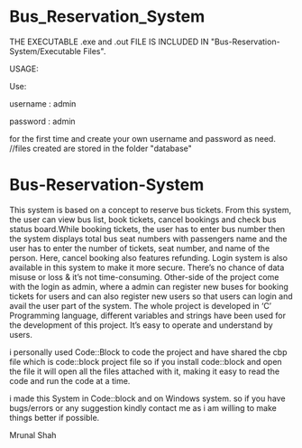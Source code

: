 # Bus_Reservation_System
THE EXECUTABLE .exe and .out FILE IS INCLUDED IN "Bus-Reservation-System/Executable Files".

USAGE:

Use:

username : admin

password : admin

for the first time and create your own username and password as need. //files created are stored in the folder "database"

# Bus-Reservation-System
 This system is based on a concept to reserve bus tickets. From this system, the user can view bus list, book tickets, cancel bookings and check bus status board.While booking tickets, the user has to enter bus number then the system displays total bus seat numbers with passengers name and the user has to enter the number of tickets, seat number, and name of the person. Here, cancel booking also features refunding. Login system is also available in this system to make it more secure. There’s no chance of data misuse or loss & it’s not time-consuming.  Other-side of the project come with the login as admin, where a admin can register new buses for booking tickets for users and can also register new users so that users can login and avail the user part of the system. The whole project is developed in ‘C’ Programming language, different variables and strings have been used for the development of this project. It’s easy to operate and understand by users.
 
 i personally used Code::Block to code the project and have shared the cbp file which is code::block project file so if you install code::block and open the file it will open all the files attached with it, making it easy to read the code and run the code at a time. 
 
 i made this System in Code::block and on Windows system. so if you have bugs/errors or any suggestion kindly contact me as i am willing to make things better if possible.
 
 Mrunal Shah
